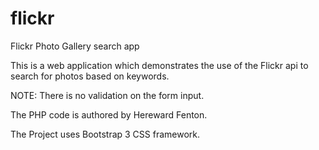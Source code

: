 flickr
======

Flickr Photo Gallery search app

This is a web application which demonstrates the use of the Flickr api to search for photos based on keywords.

NOTE: There is no validation on the form input.

The PHP code is authored by Hereward Fenton.

The Project uses Bootstrap 3 CSS framework.
